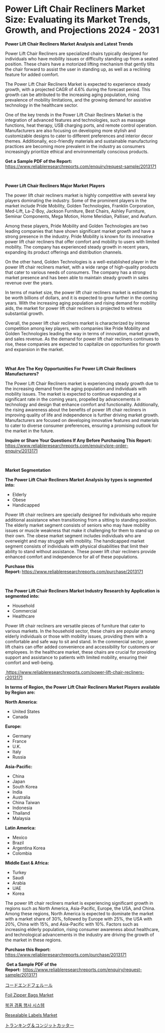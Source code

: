 <p><h1>Power Lift Chair Recliners Market Size: Evaluating its Market Trends, Growth, and Projections 2024 - 2031</h1></p><p><strong>Power Lift Chair Recliners Market Analysis and Latest Trends</strong></p>
<p><p>Power Lift Chair Recliners are specialized chairs typically designed for individuals who have mobility issues or difficulty standing up from a seated position. These chairs have a motorized lifting mechanism that gently tilts the chair forward to assist the user in standing up, as well as a reclining feature for added comfort. </p><p>The Power Lift Chair Recliners Market is expected to experience steady growth, with a projected CAGR of 4.6% during the forecast period. This growth can be attributed to the increasing aging population, rising prevalence of mobility limitations, and the growing demand for assistive technology in the healthcare sector. </p><p>One of the key trends in the Power Lift Chair Recliners Market is the integration of advanced features and technologies, such as massage functions, heat therapy, USB charging ports, and remote control operation. Manufacturers are also focusing on developing more stylish and customizable designs to cater to different preferences and interior decor themes. Additionally, eco-friendly materials and sustainable manufacturing practices are becoming more prevalent in the industry as consumers increasingly prioritize ethical and environmentally conscious products.</p></p>
<p><strong>Get a Sample PDF of the Report:&nbsp;</strong> <a href="https://www.reliableresearchreports.com/enquiry/request-sample/2013171">https://www.reliableresearchreports.com/enquiry/request-sample/2013171</a></p>
<p>&nbsp;</p>
<p><strong>Power Lift Chair Recliners Major Market Players</strong></p>
<p><p>The power lift chair recliners market is highly competitive with several key players dominating the industry. Some of the prominent players in the market include Pride Mobility, Golden Technologies, Franklin Corporation, Med-Lift, La-Z-Boy, Jackson Furniture, Best Chairs, Ashley Furniture, Seminar Components, Mega Motion, Home Meridian, Palliser, and Avafurn.</p><p>Among these players, Pride Mobility and Golden Technologies are two leading companies that have shown significant market growth and have a strong presence in the industry. Pride Mobility is known for its innovative power lift chair recliners that offer comfort and mobility to users with limited mobility. The company has experienced steady growth in recent years, expanding its product offerings and distribution channels.</p><p>On the other hand, Golden Technologies is a well-established player in the power lift chair recliners market, with a wide range of high-quality products that cater to various needs of consumers. The company has a strong market presence and has been able to maintain steady growth in sales revenue over the years.</p><p>In terms of market size, the power lift chair recliners market is estimated to be worth billions of dollars, and it is expected to grow further in the coming years. With the increasing aging population and rising demand for mobility aids, the market for power lift chair recliners is projected to witness substantial growth.</p><p>Overall, the power lift chair recliners market is characterized by intense competition among key players, with companies like Pride Mobility and Golden Technologies leading the way in terms of innovation, market growth, and sales revenue. As the demand for power lift chair recliners continues to rise, these companies are expected to capitalize on opportunities for growth and expansion in the market.</p></p>
<p>&nbsp;</p>
<p><strong>What Are The Key Opportunities For Power Lift Chair Recliners Manufacturers?</strong></p>
<p><p>The Power Lift Chair Recliners market is experiencing steady growth due to the increasing demand from the aging population and individuals with mobility issues. The market is expected to continue expanding at a significant rate in the coming years, propelled by advancements in technology and design that enhance comfort and functionality. Additionally, the rising awareness about the benefits of power lift chair recliners in improving quality of life and independence is further driving market growth. Manufacturers are focused on developing innovative features and materials to cater to diverse consumer preferences, ensuring a promising outlook for the market in the future.</p></p>
<p><strong>Inquire or Share Your Questions If Any Before Purchasing This Report:</strong> <a href="https://www.reliableresearchreports.com/enquiry/pre-order-enquiry/2013171">https://www.reliableresearchreports.com/enquiry/pre-order-enquiry/2013171</a></p>
<p>&nbsp;</p>
<p><strong>Market Segmentation</strong></p>
<p><strong>The Power Lift Chair Recliners Market Analysis by types is segmented into:</strong></p>
<p><ul><li>Elderly</li><li>Obese</li><li>Handicapped</li></ul></p>
<p><p>Power lift chair recliners are specially designed for individuals who require additional assistance when transitioning from a sitting to standing position. The elderly market segment consists of seniors who may have mobility issues or muscle weakness that make it challenging for them to stand up on their own. The obese market segment includes individuals who are overweight and may struggle with mobility. The handicapped market segment consists of individuals with physical disabilities that limit their ability to stand without assistance. These power lift chair recliners provide enhanced comfort and independence for all of these populations.</p></p>
<p><strong>Purchase this Report:&nbsp;</strong><a href="https://www.reliableresearchreports.com/purchase/2013171">https://www.reliableresearchreports.com/purchase/2013171</a></p>
<p>&nbsp;</p>
<p><strong>The Power Lift Chair Recliners Market Industry Research by Application is segmented into:</strong></p>
<p><ul><li>Household</li><li>Commercial</li><li>Healthcare</li></ul></p>
<p><p>Power lift chair recliners are versatile pieces of furniture that cater to various markets. In the household sector, these chairs are popular among elderly individuals or those with mobility issues, providing them with a comfortable and safe way to sit and stand. In the commercial sector, power lift chairs can offer added convenience and accessibility for customers or employees. In the healthcare market, these chairs are crucial for providing support and assistance to patients with limited mobility, ensuring their comfort and well-being.</p></p>
<p><a href="https://www.reliableresearchreports.com/power-lift-chair-recliners-r2013171">&nbsp;https://www.reliableresearchreports.com/power-lift-chair-recliners-r2013171</a></p>
<p><strong>In terms of Region, the Power Lift Chair Recliners Market Players available by Region are:</strong></p>
<p>
    <p> <strong> North America: </strong>
        <ul>
            <li>United States</li>
            <li>Canada</li>
        </ul>
        </p> 
    <p> <strong> Europe: </strong>
        <ul>
            <li>Germany</li>
            <li>France</li>
            <li>U.K.</li>
            <li>Italy</li>
            <li>Russia</li>
        </ul>
        </p> 
    <p> <strong> Asia-Pacific: </strong>
        <ul>
            <li>China</li>
            <li>Japan</li>
            <li>South Korea</li>
            <li>India</li>
            <li>Australia</li>
            <li>China Taiwan</li>
            <li>Indonesia</li>
            <li>Thailand</li>
            <li>Malaysia</li>
        </ul>
        </p> 
    <p> <strong> Latin America: </strong>
        <ul>
            <li>Mexico</li>
            <li>Brazil</li>
            <li>Argentina Korea</li>
            <li>Colombia</li>
        </ul>
        </p> 
    <p> <strong> Middle East & Africa: </strong>
        <ul>
            <li>Turkey</li>
            <li>Saudi</li>
            <li>Arabia</li>
            <li>UAE</li>
            <li>Korea</li>
        </ul>
    </p>
    </p>
<p><p>The power lift chair recliners market is experiencing significant growth in regions such as North America, Asia-Pacific, Europe, the USA, and China. Among these regions, North America is expected to dominate the market with a market share of 30%, followed by Europe with 25%, the USA with 20%, China with 15%, and Asia-Pacific with 10%. Factors such as increasing elderly population, rising consumer awareness about healthcare, and technological advancements in the industry are driving the growth of the market in these regions.</p></p>
<p><strong>Purchase this Report: </strong><a href="https://www.reliableresearchreports.com/purchase/2013171">https://www.reliableresearchreports.com/purchase/2013171</a></p>
<p>&nbsp;<strong>Get a Sample PDF of the Report:&nbsp;&nbsp;</strong><a href="https://www.reliableresearchreports.com/enquiry/request-sample/2013171">https://www.reliableresearchreports.com/enquiry/request-sample/2013171</a></p>
<p><strong></strong></p>
<p><p><a href="https://github.com/xnljig2898992/Market-Research-Report-List-2/blob/main/4024036142920.md">コードエンドフェルール</a></p><p><a href="https://github.com/gamblestampleyjenny50m5sl6/Market-Research-Report-List-3/blob/main/foil-zipper-bags-market.md">Foil Zipper Bags Market</a></p><p><a href="https://github.com/Skyleitney456456/Market-Research-Report-List-2/blob/main/8720181150673.md">복권 경품 행사 시스템</a></p><p><a href="https://github.com/wwwkeltoum/Market-Research-Report-List-3/blob/main/resealable-labels-market.md">Resealable Labels Market</a></p><p><a href="https://github.com/adcxff01450218/Market-Research-Report-List-2/blob/main/7323476142921.md">トランキング＆コンジットカッター</a></p></p>